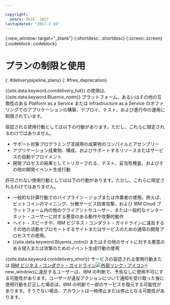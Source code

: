 ```yaml
---

copyright:
  years: 2016, 2017
lastupdated: "2017-2-16"
---
```

<!-- Copyright info at top of file: REQUIRED
    The copyright info is YAML content that must occur at the top of the MD file, before attributes are listed.
    It must be surrounded by 3 dashes.
    The value "years" can contain just one year or a two years separated by a comma. (years: 2014, 2016)
    Indentation as per the previous template must be preserved.
-->

{:new_window: target="_blank"}
{:shortdesc: .shortdesc}
{:screen:.screen}
{:codeblock:.codeblock}

# プランの制限と使用
{: #deliverypipeline_plans}
{: #free_deprecation}

{{site.data.keyword.contdelivery_full}} の使用は、{{site.data.keyword.Bluemix_notm}} プラットフォーム、あるいはその他の互換性のある Platform as a Service または Infrastructure as a Service のオファリングでのアプリケーションの構築、デプロイ、テスト、および進行中の運用に制限されています。

容認される使用行動としては以下の行動があります。ただし、これらに限定されるわけではありません。

* サポート対象プログラミング言語用の成果物のコンパイルとアセンブリー
* アプリケーション成果物、構成、およびサポートするリソースまたはサービスの自動デプロイメント
* 開発プロセスの結果としてトリガーされる、テスト、妥当性検査、およびその他の開発イベント生成行動

許可されない使用行動としては以下の行動があります。ただし、これらに限定されるわけではありません。

* 一般的な計算行動でのパイプライン・ジョブまたは作業者の使用。例えば、ビットコインのマイニング、分散サービス妨害攻撃、および IBM Cloud プラットフォーム内の他のクライアントやユーザー、または一般的なインターネット・ユーザーに対する悪意のある動作や攻撃的動作
* ヘイト・スピーチや、IBM ビジネス・コンダクト・ガイドラインに違反するその他の活動をプロモートするサイトまたはサービスのための通常の開発プロセスでの使用。
* {{site.data.keyword.Bluemix_notm}} またはその他のサイトに対する悪意のある侵入または攻撃のためのイベント生成行動の使用

{{site.data.keyword.contdelivery_short}} サービスの容認される使用行動または [IBM ビジネス・コンダクト・ガイドライン![外部リンク・アイコン](../../icons/launch-glyph.svg "外部リンク・アイコン")](https://www.ibm.com/investor/governance/business-conduct-guidelines.html){: new_window}に違反するユーザーは、IBM の判断で、予告なしに使用不可にする可能性があります。ユーザーが違反アクションについて通知を受け取った後に使用行動を訂正した場合は、IBM の判断で一部のサービスを復元する可能性があります。そうでない場合、アカウントは一時停止または停止となる可能性があります。 
